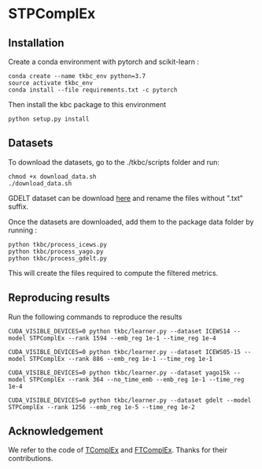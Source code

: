 # STPComplEx 
## Installation
Create a conda environment with pytorch and scikit-learn :
```
conda create --name tkbc_env python=3.7
source activate tkbc_env
conda install --file requirements.txt -c pytorch
```

Then install the kbc package to this environment
```
python setup.py install
```

## Datasets

To download the datasets, go to the ./tkbc/scripts folder and run:
```
chmod +x download_data.sh
./download_data.sh
```

GDELT dataset can be download [here](https://github.com/BorealisAI/de-simple/tree/master/datasets/gdelt) and rename the files without ".txt" suffix.

Once the datasets are downloaded, add them to the package data folder by running :
```
python tkbc/process_icews.py
python tkbc/process_yago.py
python tkbc/process_gdelt.py
```

This will create the files required to compute the filtered metrics.

## Reproducing results

Run the following commands to reproduce the results

```
CUDA_VISIBLE_DEVICES=0 python tkbc/learner.py --dataset ICEWS14 --model STPComplEx --rank 1594 --emb_reg 1e-1 --time_reg 1e-4 

CUDA_VISIBLE_DEVICES=0 python tkbc/learner.py --dataset ICEWS05-15 --model STPComplEx --rank 886 --emb_reg 1e-1 --time_reg 1e-1  

CUDA_VISIBLE_DEVICES=0 python tkbc/learner.py --dataset yago15k --model STPComplEx --rank 364 --no_time_emb --emb_reg 1e-1 --time_reg 1e-4

CUDA_VISIBLE_DEVICES=0 python tkbc/learner.py --dataset gdelt --model STPComplEx --rank 1256 --emb_reg 1e-5 --time_reg 1e-2 

```

## Acknowledgement
We refer to the code of [TComplEx](https://github.com/facebookresearch/tkbc) and [FTComplEx](https://github.com/trungnnhcmue/FTPComplEx). Thanks for their contributions.
